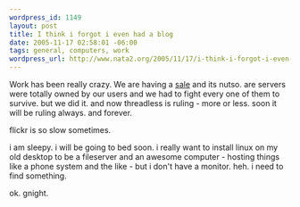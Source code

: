 ```yaml
--- 
wordpress_id: 1149
layout: post
title: I think i forgot i even had a blog
date: 2005-11-17 02:58:01 -06:00
tags: general, computers, work
wordpress_url: http://www.nata2.org/2005/11/17/i-think-i-forgot-i-even-had-a-blog/
---
```

Work has been really crazy. We are having a <a href="http://www.threadless.com">sale</a> and its nutso. are servers were totally owned by our users and we had to fight every one of them to survive. but we did it. and now threadless is ruling - more or less. soon it will be ruling always. and forever. 

flickr is so slow sometimes.

i am sleepy.  i will be going to bed soon. i really want to install linux on my old desktop to be a fileserver and an awesome computer - hosting things like a phone system and the like - but i don't have a monitor. heh. i need to find something. 

ok. gnight. 
